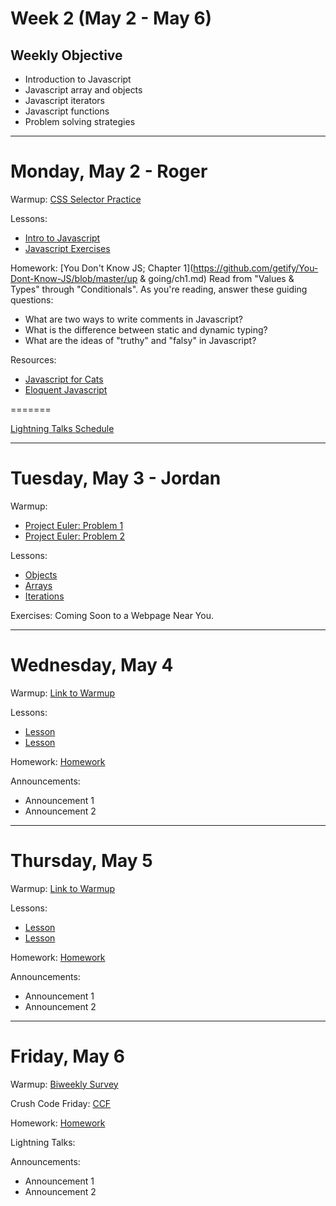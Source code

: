 # Week 2 (May 2 - May 6)
## Weekly Objective

- Introduction to Javascript
- Javascript array and objects
- Javascript iterators
- Javascript functions
- Problem solving strategies

---

# Monday, May 2 - Roger

Warmup: [CSS Selector Practice](http://flukeout.github.io/)

Lessons:
- [Intro to Javascript](https://workbook.galvanize.com/cohorts/68/articles/3082)
- [Javascript Exercises](https://github.com/gSchool/javascript-basic-exercises)

Homework: [You Don't Know JS; Chapter 1](https://github.com/getify/You-Dont-Know-JS/blob/master/up & going/ch1.md) Read from "Values & Types" through "Conditionals". As you're reading, answer these guiding questions:

- What are two ways to write comments in Javascript?
- What is the difference between static and dynamic typing?
- What are the ideas of "truthy" and "falsy" in Javascript?

Resources:
- [Javascript for Cats](http://jsforcats.com/)
- [Eloquent Javascript](http://eloquentjavascript.net/)

=======

[Lightning Talks Schedule](https://docs.google.com/a/galvanize.com/spreadsheets/d/1AcdS91njmg8ETT0wwCUynC-jHQ-c0gW51qq76siGA9Q)

---

# Tuesday, May 3 - Jordan

Warmup:

- [Project Euler: Problem 1](https://projecteuler.net/problem=1)
- [Project Euler: Problem 2](https://projecteuler.net/problem=2)


Lessons:
- [Objects](https://workbook.galvanize.com/cohorts/68/articles/3570)
- [Arrays](https://workbook.galvanize.com/cohorts/68/articles/3569)
- [Iterations](https://workbook.galvanize.com/cohorts/68/articles/3571)

Exercises: Coming Soon to a Webpage Near You.

---

# Wednesday, May 4

Warmup: [Link to Warmup](http://github.com/gSchool)

Lessons:
- [Lesson](https://workbook.galvanize.com/cohorts/68/student_dashboard)
- [Lesson](https://workbook.galvanize.com/cohorts/68/student_dashboard)

Homework: [Homework](https://workbook.galvanize.com/cohorts/68/student_dashboard)

Announcements:
- Announcement 1
- Announcement 2

---

# Thursday, May 5

Warmup: [Link to Warmup](http://github.com/gSchool)

Lessons:
- [Lesson](https://workbook.galvanize.com/cohorts/68/student_dashboard)
- [Lesson](https://workbook.galvanize.com/cohorts/68/student_dashboard)

Homework: [Homework](https://workbook.galvanize.com/cohorts/68/student_dashboard)

Announcements:
- Announcement 1
- Announcement 2

---

# Friday, May 6

Warmup: [Biweekly Survey](https://docs.google.com/forms/d/1XsnxPufkGL24Bnsa_8IxcyJT6-VudP4QC9VqbTbctAw/viewform?usp=send_form)

Crush Code Friday: [CCF](https://workbook.galvanize.com/cohorts/68/student_dashboard)

Homework: [Homework](https://workbook.galvanize.com/cohorts/68/student_dashboard)

Lightning Talks:

Announcements:
- Announcement 1
- Announcement 2
